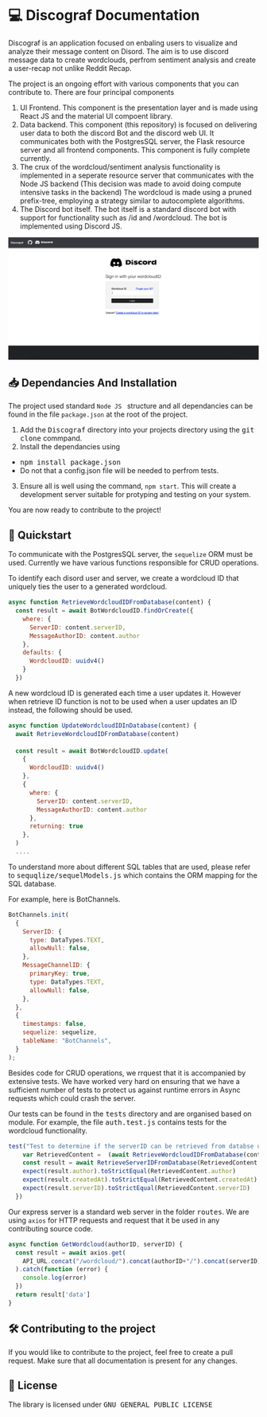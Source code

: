 # :computer: Discograf Documentation
Discograf is an application focused on enbaling users to visualize and analyze their message content on Disord. The aim is to use discord message data to create wordclouds, perfrom sentiment analysis and create a user-recap not unlike Reddit Recap.

The project is an ongoing effort with various components that you can contribute to. There are four principal components

1. UI Frontend. This component is the presentation layer and is made using React JS and the material UI compoent library. 
2. Data backend. This component (this repository) is focused on delivering user data to both the discord Bot and the discord web UI. It communicates both with the PostgresSQL server, the Flask resource server and all frontend components. This component is fully complete currently. 
3. The crux of the wordcloud/sentiment analysis functionality is implemented in a seperate resource server that communicates with the Node JS backend (This decision was made to avoid doing compute intensive tasks in the backend) The wordcloud is made using a pruned prefix-tree, employing a strategy similar to autocomplete algorithms. 
4. The Discord bot itself. The bot itself is a standard discord bot with support for functionality such as /id and /wordcloud. The bot is implemented using Discord JS.

![Screenshot](Screenshots/Login.png)

## :inbox_tray: Dependancies And Installation 
The project used standard ```Node JS ``` structure and all dependancies can be found in the file ```package.json``` at the root of the project. 
1. Add the <kbd>Discograf</kbd> directory into your projects directory using the <kbd>git clone</kbd> commpand.
2. Install the dependancies using 
-  <kbd>npm install package.json</kbd> 
-  Do not that a config.json file will be needed to perfrom tests. 
3. Ensure all is well using the command, ```npm start```. This will create a development server suitable for protyping and testing on your system.
   
You are now ready to contribute to the project!
## :pushpin: Quickstart
To communicate with the PostgresSQL server, the ```sequelize``` ORM must be used. Currently we have various functions responsible for CRUD operations. 

To identify each disord user and server, we create a wordcloud ID that uniquely ties the user to a generated wordcloud.

```javascript
async function RetrieveWordcloudIDFromDatabase(content) {
  const result = await BotWordcloudID.findOrCreate({
    where: {
      ServerID: content.serverID,
      MessageAuthorID: content.author
    },
    defaults: {
      WordcloudID: uuidv4()
    }
  })
```
A new wordcloud ID is generated each time a user updates it. However when retrieve ID function is not to be used when a user updates an ID instead, the following should be used. 

```javascript
async function UpdateWordcloudIDInDatabase(content) {
  await RetrieveWordcloudIDFromDatabase(content)

  const result = await BotWordcloudID.update(
    {
      WordcloudID: uuidv4()
    },
    {
      where: {
        ServerID: content.serverID,
        MessageAuthorID: content.author
      },
      returning: true
    }, 
  )
  ....
```

To understand more about different SQL tables that are used, please refer to <kbd>sequqlize/sequelModels.js</kbd> which contains the ORM mapping for the SQL database. 

For example, here is BotChannels. 
```javascript
BotChannels.init(
  {
    ServerID: {
      type: DataTypes.TEXT,
      allowNull: false,
    },
    MessageChannelID: {
      primaryKey: true,
      type: DataTypes.TEXT,
      allowNull: false,
    },
  },
  {
    timestamps: false,
    sequelize: sequelize,
    tableName: "BotChannels",
  }
);
```

Besides code for CRUD operations, we rrquest that it is accompanied by extensive tests. We have worked very hard on ensuring that we have a sufficient number of tests to protect us against runtime errors in Async requests which could crash the server. 

Our tests can be found in the <kbd>tests</kbd> directory and are organised based on module. For example, the file <kbd>auth.test.js</kbd> contains tests for the wordcloud functionality. 

```javascript
test("Test to determine if the serverID can be retrieved from databse using wordcloudIF", async () => {
    var RetrievedContent =  (await RetrieveWordcloudIDFromDatabase(content)).at(0)
    const result = await RetrieveServerIDFromDatabase(RetrievedContent.wordcloudID)
    expect(result.author).toStrictEqual(RetrievedContent.author)
    expect(result.createdAt).toStrictEqual(RetrievedContent.createdAt)
    expect(result.serverID).toStrictEqual(RetrievedContent.serverID)
  })
```

Our express server is a standard web server in the folder <kbd>routes</kbd>. We are using ```axios``` for HTTP requests and request that it be used in any contributing source code.

```javascript
async function GetWordcloud(authorID, serverID) {
  const result = await axios.get(
    API_URL.concat("/wordcloud/").concat(authorID+"/").concat(serverID) 
  ).catch(function (error) {
    console.log(error)
  })
  return result['data']
}

```
## :hammer_and_wrench: Contributing to the project
If you would like to contribute to the project, feel free to create a pull request. Make sure that all documentation is present for any changes.  
## :scroll: License
The library is licensed under <kbd>GNU GENERAL PUBLIC LICENSE</kbd>
